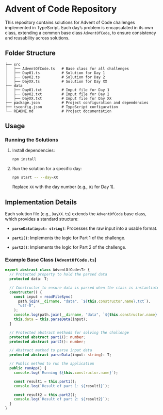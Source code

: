 # Advent of Code Repository

This repository contains solutions for Advent of Code challenges implemented in TypeScript. Each day’s problem is encapsulated in its own class, extending a common base class `AdventOfCode`, to ensure consistency and reusability across solutions.

## Folder Structure

```
├── src
│   ├── AdventOfCode.ts   # Base class for all challenges
│   ├── Day01.ts          # Solution for Day 1
│   ├── Day02.ts          # Solution for Day 2
│   ├── DayXX.ts          # Solution for Day XX
├── data
│   ├── Day01.txt         # Input file for Day 1
│   ├── Day02.txt         # Input file for Day 2
│   ├── DayXX.txt         # Input file for Day XX
├── package.json          # Project configuration and dependencies
├── tsconfig.json         # TypeScript configuration
└── README.md             # Project documentation
```

## Usage

### Running the Solutions

1. Install dependencies:
   ```bash
   npm install
   ```

2. Run the solution for a specific day:
   ```bash
   npm start -- --day=XX
   ```
   Replace `XX` with the day number (e.g., `01` for Day 1).


## Implementation Details

Each solution file (e.g., `DayXX.ts`) extends the `AdventOfCode` base class, which provides a standard structure:

- **`parseData(input: string)`**:
  Processes the raw input into a usable format.

- **`part1()`**:
  Implements the logic for Part 1 of the challenge.

- **`part2()`**:
  Implements the logic for Part 2 of the challenge.

### Example Base Class (`AdventOfCode.ts`)
```typescript
export abstract class AdventOfCode<T> {
  // Protected property to hold the parsed data
  protected data: T;

  // Constructor to ensure data is parsed when the class is instantiated
  constructor() {
    const input = readFileSync(
      path.join(__dirname, "data", `${this.constructor.name}.txt`),
      "utf-8",
    );
    console.log(path.join(__dirname, "data", `${this.constructor.name}.txt`));
    this.data = this.parseData(input);
  }

  // Protected abstract methods for solving the challenge
  protected abstract part1(): number;
  protected abstract part2(): number;

  // Abstract method to parse input data
  protected abstract parseData(input: string): T;

  // Public method to run the application
  public runApp() {
    console.log(`Running ${this.constructor.name}`);

    const result1 = this.part1();
    console.log(`Result of part 1: ${result1}`);

    const result2 = this.part2();
    console.log(`Result of part 2: ${result2}`);
  }
}

```
